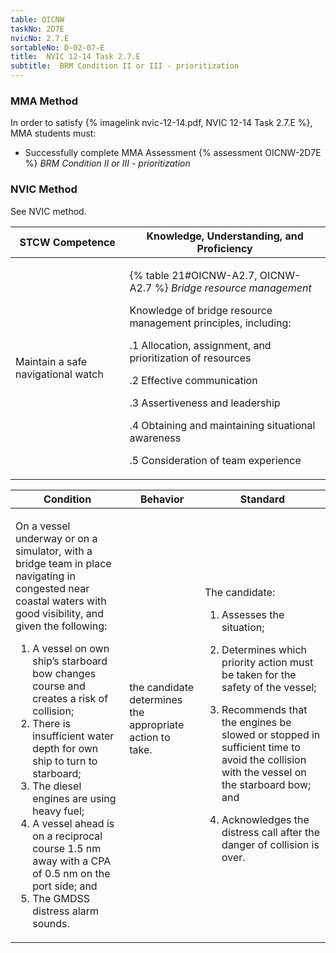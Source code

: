 ```yaml
---
table: OICNW
taskNo: 2D7E
nvicNo: 2.7.E 
sortableNo: D-02-07-E
title:  NVIC 12-14 Task 2.7.E
subtitle:  BRM Condition II or III - prioritization
---
```



### MMA Method

In order to satisfy  {% imagelink nvic-12-14.pdf, NVIC 12-14 Task 2.7.E %}, MMA students must:

* Successfully complete MMA Assessment {% assessment OICNW-2D7E %} *BRM Condition II or III - prioritization*


### NVIC Method

<a onclick="togglevisibility('nvic_methods')" >See NVIC method.</a>

<div id='nvic_methods' class='hide'>

<table>
<thead>
<tr>
<th class='forty'> STCW Competence </th>
<th class='sixty'> Knowledge, Understanding, and Proficiency </th>
</tr>
</thead>




<tbody>
<tr><td markdown='1'>

Maintain a safe navigational watch

</td><td markdown='1'>

{% table 21#OICNW-A2.7, OICNW-A2.7 %} *Bridge resource management* 

Knowledge of bridge resource management principles, including: 

.1  Allocation, assignment, and prioritization of resources 

.2  Effective communication 

.3  Assertiveness and leadership 

.4  Obtaining and maintaining situational awareness

.5 Consideration of team experience

</td></tr>


</tbody>
</table>


<table>
<thead>
<tr><th class='twenty'>  Condition </th><th class='twenty'> Behavior </th><th  class='sixty'>Standard </th></tr>
</thead>
<tbody >



<tr><td markdown='1'>

On a vessel underway or on a simulator, with a bridge team in place navigating in congested near coastal waters with good visibility, and given the following: 

1. A vessel on own ship’s starboard bow changes course and creates a risk of collision; 
2. There is insufficient water depth for own ship to turn to starboard; 
3. The diesel engines are using heavy fuel;
4. A vessel ahead is on a reciprocal course 1.5 nm away with a CPA of 0.5 nm on the port side; and 
5. The GMDSS distress alarm sounds.

</td><td markdown='1'>

the candidate determines the appropriate action to take.

<br>

<div class="tooltip" markdown='1'>



</div>


</td><td markdown='1'>

The candidate:

1. Assesses the situation;

2. Determines which priority action must be taken for the safety of the vessel;

3. Recommends that the engines be slowed or stopped in sufficient time to avoid the collision with the vessel on the starboard bow; and

4. Acknowledges the distress call after the danger of collision is over.

</td></tr>
</tbody>
</table>
</div>
